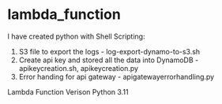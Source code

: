 # lambda_function
I have created python with Shell Scripting:
   1. S3 file to export the logs - log-export-dynamo-to-s3.sh 
   2. Create api key and stored all the data into DynamoDB - apikeycreation.sh, apikeycreation.py
   3. Error handing for api gateway - apigatewayerrorhandling.py

Lambda Function Verison 
   Python 3.11
